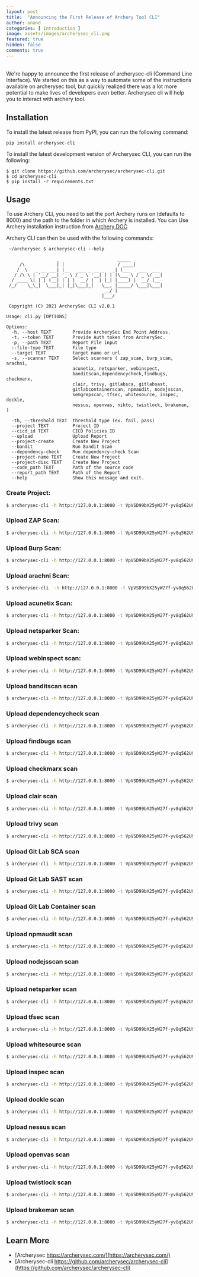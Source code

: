 ```yaml
---
layout: post
title:  "Announcing the First Release of Archery Tool CLI"
author: anand
categories: [ Introduction ]
image: assets/images/archerysec_cli.png
featured: true
hidden: false
comments: true
---
```

<br>
We're happy to announce the first release of archerysec-cli (Command Line Interface). We started on this as a way to automate some of the instructions available on archerysec tool, but quickly realized there was a lot more potential to make lives of developers even better. Archerysec cli will help you to interact with archery tool.

## Installation

To install the latest release from PyPI, you can run the following command:

```
pip install archerysec-cli
```
To install the latest development version of Archerysec CLI, you can run the following:

```
$ git clone https://github.com/archerysec/archerysec-cli.git
$ cd archerysec-cli
$ pip install -r requirements.txt

```
## Usage

To use Archery CLI, you need to set the port Archery runs on (defaults to 8000) and the path to the folder in which Archery is installed. 
You can Use Archery installation instruction from [Archery DOC](https://docs.archerysec.com/#quick-start)

Archery CLI can then be used with the following commands:

```
 ~/archerysec $ archerysec-cli --help
                   
                   _                      _____
     /\            | |                    / ____|
    /  \   _ __ ___| |__   ___ _ __ _   _| (___   ___  ___
   / /\ \ | '__/ __| '_ \ / _ \ '__| | | |\___ \ / _ \/ __|
  / ____ \| | | (__| | | |  __/ |  | |_| |____) |  __/ (__
 /_/    \_\_|  \___|_| |_|\___|_|   \__, |_____/ \___|\___|
                                     __/ |
                                    |___/

 Copyright (C) 2021 ArcherySec CLI v2.0.1

Usage: cli.py [OPTIONS]

Options:
  -h, --host TEXT        Provide ArcherySec End Point Address.
  -t, --token TEXT       Provide Auth token from ArcherySec.
  -p, --path TEXT        Report File input
  --file-type TEXT       File type
  --target TEXT          target name or url
  -s, --scanner TEXT     Select scanners ( zap_scan, burp_scan, arachni,
                         acunetix, netsparker, webinspect,
                         banditscan,dependencycheck,findbugs, checkmarx,
                         clair, trivy, gitlabsca, gitlabsast,
                         gitlabcontainerscan, npmaudit, nodejsscan,
                         semgrepscan, tfsec, whitesource, inspec, dockle,
                         nessus, openvas, nikto, twistlock, brakeman, )

  -th, --threshold TEXT  threshold type (ex. fail, pass)
  --project TEXT         Project ID
  --cicd_id TEXT         CICD Policies ID
  --upload               Upload Report
  --project-create       Create New Project
  --bandit               Run Bandit Scan
  --dependency-check     Run dependency-check Scan
  --project-name TEXT    Create New Project
  --project-disc TEXT    Create New Project
  --code_path TEXT       Path of the source code
  --report_path TEXT     Path of the Report
  --help                 Show this message and exit.
```

### Create Project:

```bash
$ archerysec-cli -h http://127.0.0.1:8000 -t VpVSD99bX25yW27f-yv8q562U9ObZfbWnBLVkjfRjQ-FR52p4GlhjpYuCJwY56_x --createproject --project_name="test_project" --project_disc="test project"
```

### Upload ZAP Scan:

```bash
$ archerysec-cli -h http://127.0.0.1:8000 -t VpVSD99bX25yW27f-yv8q562U9ObZfbWnBLVkjfRjQ-FR52p4GlhjpYuCJwY56_x -p /report/sample/OWASP-ZAP-v2.7.0.xml --file-type=XML --target=ASFLKSF --scanner=zap_scan --project=eaf6f89e-56ee-4ef7-8257-07b7136c9e31 --upload
```

### Upload Burp Scan:

```bash
$ archerysec-cli -h http://127.0.0.1:8000 -t VpVSD99bX25yW27f-yv8q562U9ObZfbWnBLVkjfRjQ-FR52p4GlhjpYuCJwY56_x -p /report/sample/Burp_Report.xml --file-type=XML --target=ASFLKSF --scanner=burp_scan --project=eaf6f89e-56ee-4ef7-8257-07b7136c9e31 --upload
```

### Upload arachni Scan:

```bash
$ archerysec-cli  -h http://127.0.0.1:8000 -t VpVSD99bX25yW27f-yv8q562U9ObZfbWnBLVkjfRjQ-FR52p4GlhjpYuCJwY56_x -p /report/sample/Arachni_v1.3.xml --file-type=XML --target=ASFLKSF --scanner=arachni --project=eaf6f89e-56ee-4ef7-8257-07b7136c9e31 --upload
```

### Upload acunetix Scan:

```bash
$ archerysec-cli -h http://127.0.0.1:8000 -t VpVSD99bX25yW27f-yv8q562U9ObZfbWnBLVkjfRjQ-FR52p4GlhjpYuCJwY56_x -p /report/sample/Acunetix_report_sample.xml --file-type=XML --target=ASFLKSF --scanner=acunetix --project=eaf6f89e-56ee-4ef7-8257-07b7136c9e31 --upload
```

### Upload netsparker Scan:

```bash
$ archerysec-cli -h http://127.0.0.1:8000 -t VpVSD99bX25yW27f-yv8q562U9ObZfbWnBLVkjfRjQ-FR52p4GlhjpYuCJwY56_x -p /report/sample/Netsparker_report.xml --file-type=XML --target=ASFLKSF --scanner=netsparker --project=eaf6f89e-56ee-4ef7-8257-07b7136c9e31 --upload
```

### Upload webinspect scan:

```bash
$ archerysec-cli -h http://127.0.0.1:8000 -t VpVSD99bX25yW27f-yv8q562U9ObZfbWnBLVkjfRjQ-FR52p4GlhjpYuCJwY56_x -p /report/sample/webinspect.xml --file-type=XML --target=ASFLKSF --scanner=webinspect --project=eaf6f89e-56ee-4ef7-8257-07b7136c9e31 --upload
```

### Upload banditscan scan

```bash
$ archerysec-cli -h http://127.0.0.1:8000 -t VpVSD99bX25yW27f-yv8q562U9ObZfbWnBLVkjfRjQ-FR52p4GlhjpYuCJwY56_x -p /report/sample/banditscan.json --file-type=JSON --target=ASFLKSF --scanner=banditscan --project=eaf6f89e-56ee-4ef7-8257-07b7136c9e31 --upload
```

### Upload dependencycheck scan

```bash
$ archerysec-cli -h http://127.0.0.1:8000 -t VpVSD99bX25yW27f-yv8q562U9ObZfbWnBLVkjfRjQ-FR52p4GlhjpYuCJwY56_x -p /report/sample/dependencycheck.xml --file-type=XML --target=ASFLKSF --scanner=dependencycheck --project=eaf6f89e-56ee-4ef7-8257-07b7136c9e31 --upload
```

### Upload findbugs scan

```bash
$ archerysec-cli -h http://127.0.0.1:8000 -t VpVSD99bX25yW27f-yv8q562U9ObZfbWnBLVkjfRjQ-FR52p4GlhjpYuCJwY56_x -p /report/sample/findbugs.xml --file-type=XML --target=ASFLKSF --scanner=findbugs --project=eaf6f89e-56ee-4ef7-8257-07b7136c9e31 --upload
```

### Upload checkmarx scan

```bash
$ archerysec-cli -h http://127.0.0.1:8000 -t VpVSD99bX25yW27f-yv8q562U9ObZfbWnBLVkjfRjQ-FR52p4GlhjpYuCJwY56_x -p /report/sample/checkmarx.xml --file-type=XML --target=ASFLKSF --scanner=checkmarx --project=eaf6f89e-56ee-4ef7-8257-07b7136c9e31 --upload
```

### Upload clair scan

```bash
$ archerysec-cli -h http://127.0.0.1:8000 -t VpVSD99bX25yW27f-yv8q562U9ObZfbWnBLVkjfRjQ-FR52p4GlhjpYuCJwY56_x -p /report/sample/clair.json --file-type=JSON --target=ASFLKSF --scanner=clair --project=eaf6f89e-56ee-4ef7-8257-07b7136c9e31 --upload
```

### Upload trivy scan

```bash
$ archerysec-cli -h http://127.0.0.1:8000 -t VpVSD99bX25yW27f-yv8q562U9ObZfbWnBLVkjfRjQ-FR52p4GlhjpYuCJwY56_x -p /report/sample/trivy.json --file-type=JSON --target=ASFLKSF --scanner=trivy --project=eaf6f89e-56ee-4ef7-8257-07b7136c9e31 --upload
```

### Upload Git Lab SCA scan

```bash
$ archerysec-cli -h http://127.0.0.1:8000 -t VpVSD99bX25yW27f-yv8q562U9ObZfbWnBLVkjfRjQ-FR52p4GlhjpYuCJwY56_x -p /report/sample/gitlabsca.json --file-type=JSON --target=ASFLKSF --scanner=gitlabsca --project=eaf6f89e-56ee-4ef7-8257-07b7136c9e31 --upload
```

### Upload Git Lab SAST scan

```bash
$ archerysec-cli -h http://127.0.0.1:8000 -t VpVSD99bX25yW27f-yv8q562U9ObZfbWnBLVkjfRjQ-FR52p4GlhjpYuCJwY56_x -p /report/sample/gitlabsast.json --file-type=JSON --target=ASFLKSF --scanner=gitlabsast --project=eaf6f89e-56ee-4ef7-8257-07b7136c9e31 --upload
```

### Upload Git Lab Container scan

```bash
$ archerysec-cli -h http://127.0.0.1:8000 -t VpVSD99bX25yW27f-yv8q562U9ObZfbWnBLVkjfRjQ-FR52p4GlhjpYuCJwY56_x -p /report/sample/gitlabcontainerscan.json --file-type=JSON --target=ASFLKSF --scanner=gitlabcontainerscan --project=eaf6f89e-56ee-4ef7-8257-07b7136c9e31 --upload
```

### Upload npmaudit scan

```bash
$ archerysec-cli -h http://127.0.0.1:8000 -t VpVSD99bX25yW27f-yv8q562U9ObZfbWnBLVkjfRjQ-FR52p4GlhjpYuCJwY56_x -p /report/sample/npmaudit.json --file-type=JSON --target=ASFLKSF --scanner=npmaudit --project=eaf6f89e-56ee-4ef7-8257-07b7136c9e31 --upload
```

### Upload nodejsscan scan

```bash
$ archerysec-cli -h http://127.0.0.1:8000 -t VpVSD99bX25yW27f-yv8q562U9ObZfbWnBLVkjfRjQ-FR52p4GlhjpYuCJwY56_x -p /report/sample/nodejsscan.json --file-type=JSON --target=ASFLKSF --scanner=nodejsscan --project=eaf6f89e-56ee-4ef7-8257-07b7136c9e31 --upload
```

### Upload netsparker scan

```bash
$ archerysec-cli -h http://127.0.0.1:8000 -t VpVSD99bX25yW27f-yv8q562U9ObZfbWnBLVkjfRjQ-FR52p4GlhjpYuCJwY56_x -p /report/sample/semgrepscan.json --file-type=JSON --target=ASFLKSF --scanner=netsparker --project=eaf6f89e-56ee-4ef7-8257-07b7136c9e31 --upload
```

### Upload tfsec scan

```bash
$ archerysec-cli -h http://127.0.0.1:8000 -t VpVSD99bX25yW27f-yv8q562U9ObZfbWnBLVkjfRjQ-FR52p4GlhjpYuCJwY56_x -p /report/sample/tfsec.json --file-type=JSON --target=ASFLKSF --scanner=tfsec --project=eaf6f89e-56ee-4ef7-8257-07b7136c9e31 --upload
```

### Upload whitesource scan

```bash
$ archerysec-cli -h http://127.0.0.1:8000 -t VpVSD99bX25yW27f-yv8q562U9ObZfbWnBLVkjfRjQ-FR52p4GlhjpYuCJwY56_x -p /report/sample/whitesource.xml --file-type=XML --target=ASFLKSF --scanner=whitesource --project=eaf6f89e-56ee-4ef7-8257-07b7136c9e31 --upload
```

### Upload inspec scan

```bash
$ archerysec-cli -h http://127.0.0.1:8000 -t VpVSD99bX25yW27f-yv8q562U9ObZfbWnBLVkjfRjQ-FR52p4GlhjpYuCJwY56_x -p /report/sample/inspec.json --file-type=JSON --target=ASFLKSF --scanner=inspec --project=eaf6f89e-56ee-4ef7-8257-07b7136c9e31 --upload
```

### Upload dockle scan

```bash
$ archerysec-cli -h http://127.0.0.1:8000 -t VpVSD99bX25yW27f-yv8q562U9ObZfbWnBLVkjfRjQ-FR52p4GlhjpYuCJwY56_x -p /report/sample/dockle.json --file-type=JSON --target=ASFLKSF --scanner=dockle --project=eaf6f89e-56ee-4ef7-8257-07b7136c9e31 --upload
```

### Upload nessus scan

```bash
$ archerysec-cli -h http://127.0.0.1:8000 -t VpVSD99bX25yW27f-yv8q562U9ObZfbWnBLVkjfRjQ-FR52p4GlhjpYuCJwY56_x -p /report/sample/nessus.xml --file-type=XML --target=ASFLKSF --scanner=nessus --project=eaf6f89e-56ee-4ef7-8257-07b7136c9e31 --upload
```

### Upload openvas scan

```bash
$ archerysec-cli -h http://127.0.0.1:8000 -t VpVSD99bX25yW27f-yv8q562U9ObZfbWnBLVkjfRjQ-FR52p4GlhjpYuCJwY56_x -p /report/sample/openvas.xml --file-type=XML --target=ASFLKSF --scanner=openvas --project=eaf6f89e-56ee-4ef7-8257-07b7136c9e31 --upload
```

### Upload twistlock scan

```bash
$ archerysec-cli -h http://127.0.0.1:8000 -t VpVSD99bX25yW27f-yv8q562U9ObZfbWnBLVkjfRjQ-FR52p4GlhjpYuCJwY56_x -p /report/sample/twistlock.json --file-type=JSON --target=ASFLKSF --scanner=twistlock --project=eaf6f89e-56ee-4ef7-8257-07b7136c9e31 --upload
```

### Upload brakeman scan

```bash
$ archerysec-cli -h http://127.0.0.1:8000 -t VpVSD99bX25yW27f-yv8q562U9ObZfbWnBLVkjfRjQ-FR52p4GlhjpYuCJwY56_x -p /report/sample/brakeman.json --file-type=JSON --target=ASFLKSF --scanner=brakeman --project=eaf6f89e-56ee-4ef7-8257-07b7136c9e31 --upload
```

## Learn More

- [Archerysec https://archerysec.com/](https://archerysec.com/)
- [Archerysec-cli https://github.com/archerysec/archerysec-cli](https://github.com/archerysec/archerysec-cli)



